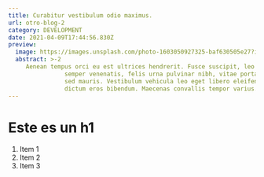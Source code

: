 ```yaml
---
title: Curabitur vestibulum odio maximus.
url: otro-blog-2
category: DEVELOPMENT
date: 2021-04-09T17:44:56.830Z
preview:
  image: https://images.unsplash.com/photo-1603050927325-baf630505e27?ixlib=rb-1.2.1&amp;ixid=eyJhcHBfaWQiOjExMDk0fQ&amp;auto=format&amp;fit=crop&amp;w=334&amp;q=80
  abstract: >-2
     Aenean tempus orci eu est ultrices hendrerit. Fusce suscipit, leo a
                semper venenatis, felis urna pulvinar nibh, vitae porta erat risus
                sed mauris. Vestibulum vehicula leo eget libero eleifend, quis
                dictum eros bibendum. Maecenas convallis tempor varius.
---
```

# Este es un h1
1. Item 1
2. Item 2
3. Item 3